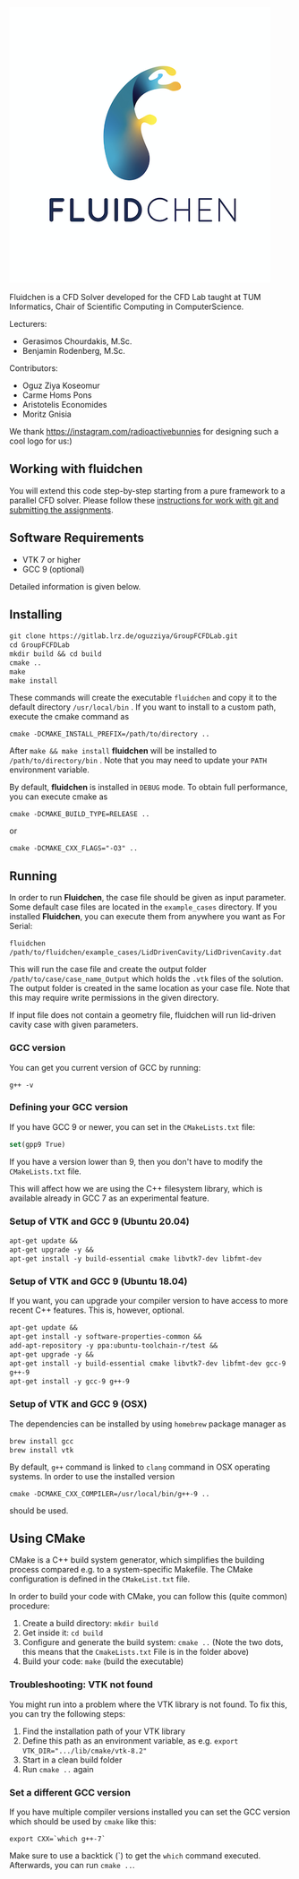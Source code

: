 ![](FluidchenLogo.png)

Fluidchen is a CFD Solver developed for the CFD Lab taught at TUM Informatics, Chair of Scientific Computing in ComputerScience.

Lecturers:
- Gerasimos Chourdakis, M.Sc.
- Benjamin Rodenberg, M.Sc.

Contributors:
- Oguz Ziya Koseomur
- Carme Homs Pons
- Aristotelis Economides
- Moritz Gnisia

We thank https://instagram.com/radioactivebunnies for designing such a cool logo for us:)

## Working with fluidchen

You will extend this code step-by-step starting from a pure framework to a parallel CFD solver. Please follow these [instructions for work with git and submitting the assignments](docs/first-steps.md).

## Software Requirements

* VTK 7 or higher
* GCC 9 (optional) 
  
Detailed information is given below.

## Installing
```shell
git clone https://gitlab.lrz.de/oguzziya/GroupFCFDLab.git
cd GroupFCFDLab
mkdir build && cd build
cmake ..
make
make install
```
These commands will create the executable `fluidchen` and copy it to the default directory `/usr/local/bin` . If you want to install to a custom path, execute the cmake command as
```shell
cmake -DCMAKE_INSTALL_PREFIX=/path/to/directory ..
```
After `make && make install` **fluidchen** will be installed to `/path/to/directory/bin` . Note that you may need to update your `PATH` environment variable.

By default, **fluidchen** is installed in `DEBUG` mode. To obtain full performance, you can execute cmake as
```shell
cmake -DCMAKE_BUILD_TYPE=RELEASE ..
```
or
```shell
cmake -DCMAKE_CXX_FLAGS="-O3" ..
```

## Running
In order to run **Fluidchen**, the case file should be given as input parameter. Some default case files are located in the `example_cases` directory. If you installed **Fluidchen**, you can execute them from anywhere you want as
For Serial:
```shell
fluidchen /path/to/fluidchen/example_cases/LidDrivenCavity/LidDrivenCavity.dat
```
This will run the case file and create the output folder `/path/to/case/case_name_Output` which holds the `.vtk` files of the solution. The output folder is created in the same location as your case file. Note that this may require write permissions in the given directory.

If input file does not contain a geometry file, fluidchen will run lid-driven cavity case with given parameters.

### GCC version

You can get you current version of GCC by running:

```shell
g++ -v
```

### Defining your GCC version

If you have GCC 9 or newer, you can set in the `CMakeLists.txt` file:

```cmake
set(gpp9 True)
```

If you have a version lower than 9, then you don't have to modify the `CMakeLists.txt` file.

This will affect how we are using the C++ filesystem library, which is available already in GCC 7 as an experimental feature.

### Setup of VTK and GCC 9 (Ubuntu **20.04**)

```
apt-get update &&
apt-get upgrade -y &&
apt-get install -y build-essential cmake libvtk7-dev libfmt-dev
```

### Setup of VTK and GCC 9 (Ubuntu **18.04**)

If you want, you can upgrade your compiler version to have access to more recent C++ features.
This is, however, optional.

```
apt-get update &&
apt-get install -y software-properties-common &&
add-apt-repository -y ppa:ubuntu-toolchain-r/test &&
apt-get upgrade -y &&
apt-get install -y build-essential cmake libvtk7-dev libfmt-dev gcc-9 g++-9
apt-get install -y gcc-9 g++-9
```

### Setup of VTK and GCC 9 (OSX)
The dependencies can be installed by using `homebrew` package manager as
```
brew install gcc
brew install vtk
```
By default, `g++` command is linked to `clang` command in OSX operating systems. In order to use the installed version
```shell
cmake -DCMAKE_CXX_COMPILER=/usr/local/bin/g++-9 ..
```
should be used.

## Using CMake

CMake is a C++ build system generator, which simplifies the building process compared e.g. to a system-specific Makefile. The CMake configuration is defined in the `CMakeList.txt` file.

In order to build your code with CMake, you can follow this (quite common) procedure:

1. Create a build directory: `mkdir build`
2. Get inside it: `cd build`
3. Configure and generate the build system: `cmake ..` (Note the two dots, this means that the `CmakeLists.txt` File is in the folder above)
4. Build your code: `make` (build the executable)

### Troubleshooting: VTK not found

You might run into a problem where the VTK library is not found. To fix this, you can try the following steps:

1. Find the installation path of your VTK library 
2. Define this path as an environment variable, as e.g. `export VTK_DIR=".../lib/cmake/vtk-8.2"`
3. Start in a clean build folder
4. Run `cmake ..` again

### Set a different GCC version

If you have multiple compiler versions installed you can set the GCC version which should be used by `cmake` like this:

```shell
export CXX=`which g++-7`
```

Make sure to use a backtick (\`) to get the `which` command executed. Afterwards, you can run `cmake ..`.

